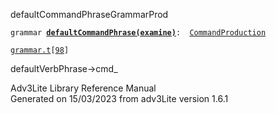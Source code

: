 <span class="title">defaultCommandPhrase</span><span class="type">GrammarProd</span>

`grammar `**[`defaultCommandPhrase(examine)`](../object/defaultCommandPhrase(examine).html)**` :   `[`CommandProduction`](../object/CommandProduction.html)

[`grammar.t`](../file/grammar.t.html)`[`[`98`](../source/grammar.t.html#98)`]`

<div class="gramrule">

defaultVerbPhrase-\>cmd\_  

</div>

<div class="ftr">

Adv3Lite Library Reference Manual  
Generated on 15/03/2023 from adv3Lite version 1.6.1

</div>
